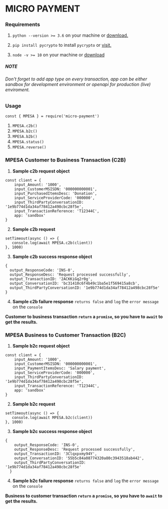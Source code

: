 # MICRO PAYMENT


### Requirements
1. `python --version >= 3.6` on your machine or [download.](https://www.python.org/downloads/)

2. `pip install pycrypto` to install `pycrypto` or [visit.](https://pypi.org/project/pycrypto/)

3. `node -v >= 10` on your machine or [download](https://nodejs.org/en/)


##### NOTE
###### Don't forget to add app type on every transaction, app can be either sandbox for development environment or openapi for production (live) enviroment.

### Usage
`const { MPESA } = require('micro-payment')`
1. `MPESA.c2b()`
2. `MPESA.b2c()`
3. `MPESA.b2b()`
4. `MPESA.status()`
5. `MPESA.reverse()`

### MPESA Customer to Business Transaction (C2B)
1. **Sample c2b request object**
```
const client = {
    input_Amount: '1000',
    input_CustomerMSISDN: '000000000001',
    input_PurchasedItemsDesc: 'Donation',
    input_ServiceProviderCode: '000000',
    input_ThirdPartyConversationID: '1e9b774d1da34af78412a498cbc28f5e',
    input_TransactionReference: 'T12344C',
    app: 'sandbox'
}
```
2. **Sample c2b request**
```
setTimeout(async () => {
   console.log(await MPESA.c2b(client))
}, 1000)
```
3. **Sample c2b success response object**
```
{
  output_ResponseCode: 'INS-0',
  output_ResponseDesc: 'Request processed successfully',
  output_TransactionID: '2ACKKiGq2r0g',
  output_ConversationID: 'bc31410c6f4b49c1ba5e1f569415a8cb',
  output_ThirdPartyConversationID: '1e9b774d1da34af78412a498cbc28f5e'      
}
```

4. **Sample c2b failure response**
`returns false` and `log` the `error message` on the `console`
 
**Customer to business transaction `return` a `promise`, so you have to `await` to get the results.** 

### MPESA Business to Customer Transaction (B2C)
1. **Sample b2c request object**
```
const client = {
    input_Amount: '1000',
    input_CustomerMSISDN: '000000000001',
    input_PaymentItemsDesc: 'Salary payment',
    input_ServiceProviderCode: '000000',
    input_ThirdPartyConversationID: '1e9b774d1da34af78412a498cbc28f5e',
    input_TransactionReference: 'T12344C',
    app: 'sandbox'
}
```
2. **Sample b2c request**
```
setTimeout(async () => {
   console.log(await MPESA.b2c(client))
}, 1000)
```
3. **Sample b2c success response object**
```
{
    output_ResponseCode: 'INS-0',
    output_ResponseDesc: 'Request processed successfully',
    output_TransactionID: '3Clqxpxmy94Y',
    output_ConversationID: '55b5c84a08774320a80c3943518ab442',
    output_ThirdPartyConversationID: '1e9b774d1da34af78412a498cbc28f5e'      
  }
```

4. **Sample b2c failure response**
`returns false` and `log` the `error message` on the `console`
 
**Business to customer transaction `return` a `promise`, so you have to `await` to get the results.** 

